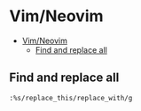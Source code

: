 # Vim/Neovim
<!--ts-->
* [Vim/Neovim](vim.md#vimneovim)
   * [Find and replace all](vim.md#find-and-replace-all)

<!-- Added by: runner, at: Fri Aug  6 11:39:40 UTC 2021 -->

<!--te-->

## Find and replace all
```vim
:%s/replace_this/replace_with/g
```
